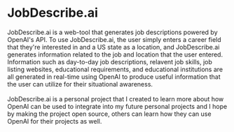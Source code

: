 # JobDescribe.ai
JobDescribe.ai is a web-tool that generates job descriptions powered by OpenAI's API. To use JobDescribe.ai, the user simply enters a career field that they're interested in and a US state as a location, and JobDescribe.ai generates information related to the job and location that the user entered. Information such as day-to-day job descriptions, relavent job skills, job listing websites, educational requirements, and educational institutions are all generated in real-time using OpenAI to produce useful information that the user can utilize for their situational awareness.
</br></br>
JobDescribe.ai is a personal project that I created to learn more about how OpenAI can be used to integrate into my future personal projects and I hope by making the project open source, others can learn how they can use OpenAI for their projects as well.
